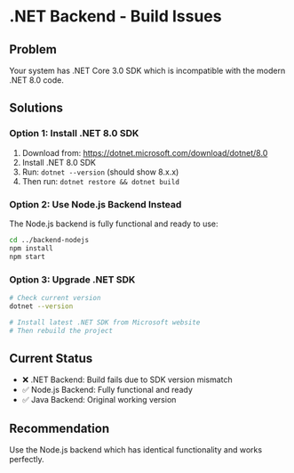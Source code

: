 # .NET Backend - Build Issues

## Problem
Your system has .NET Core 3.0 SDK which is incompatible with the modern .NET 8.0 code.

## Solutions

### Option 1: Install .NET 8.0 SDK
1. Download from: https://dotnet.microsoft.com/download/dotnet/8.0
2. Install .NET 8.0 SDK
3. Run: `dotnet --version` (should show 8.x.x)
4. Then run: `dotnet restore && dotnet build`

### Option 2: Use Node.js Backend Instead
The Node.js backend is fully functional and ready to use:
```bash
cd ../backend-nodejs
npm install
npm start
```

### Option 3: Upgrade .NET SDK
```bash
# Check current version
dotnet --version

# Install latest .NET SDK from Microsoft website
# Then rebuild the project
```

## Current Status
- ❌ .NET Backend: Build fails due to SDK version mismatch
- ✅ Node.js Backend: Fully functional and ready
- ✅ Java Backend: Original working version

## Recommendation
Use the Node.js backend which has identical functionality and works perfectly.